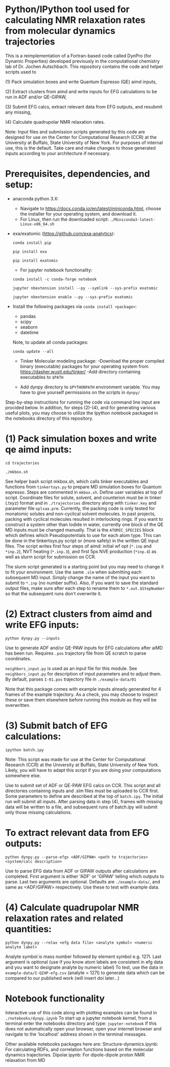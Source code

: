 Python/IPython tool used for calculating NMR relaxation rates from molecular dynamics trajectories
=========

This is a reimplementation of a Fortran-based code called DynPro (for Dynamic Properties) developed previously in the computational chemistry lab of Dr. Jochen Autschbach.
This repository contains the code and helper scripts used to 

(1) Pack simulation boxes and write Quantum Espresso (QE) aimd inputs,

(2) Extract clusters from aimd and write inputs for EFG calculations to be run in ADF and/or QE-GIPAW, 

(3) Submit EFG calcs, extract relevant data from EFG outputs, and resubmit any missing, 

(4) Calculate quadrupolar NMR relaxation rates.

Note: Input files and submission scripts generated by this code are designed for use on the Center for Computational Research (CCR) at the University at Buffalo, State University of New York. For purposes of internal use, this is the default. Take care and make changes to those generated inputs according to your architecture if necessary.

# Prerequisites, dependencies, and setup:
- anaconda python 3.X:
    - Navigate to https://docs.conda.io/en/latest/miniconda.html, choose the installer for your operating system, and download it.
    - For Linux, then run the downloaded script:
     `./Miniconda3-latest-Linux-x86_64.sh`
- exa/exatomic (https://github.com/exa-analytics):

     `conda install pip`
     
     `pip install exa`
     
     `pip install exatomic`
    - For jupyter notebook functionality:
    
     `conda install -c conda-forge notebook`
     
     `jupyter nbextension install --py --symlink --sys-prefix exatomic`
     
     `jupyter nbextension enable --py --sys-prefix exatomic`
- Install the following packages via `conda install <package>`:
    - pandas
    - scipy
    - seaborn
    - datetime
    
    Note, to update all conda packages:
    
    `conda update --all`

    - Tinker Molecular modeling package:
          -Download the proper compiled binary (executable) packages for your operating system from https://dasher.wustl.edu/tinker/
          -Add directory containing executables to `$PATH`

     - Add dynpy directory to `$PYTHONPATH` environment variable. You may have to give yourself permissions on the scripts in `dynpy/`

Step-by-step instructions for running the code via command line input are procided below. In addition, for steps (2)-(4), and for generating various useful plots,
you may choose to utilize the Ipython notebook packaged in the notebooks directory of this repository.
# (1) Pack simulation boxes and write qe aimd inputs:
`cd trajectories`

`./mkbox.sh`

See helper bash script mkbox.sh, which calls tinker executables and functions from `tinkertoys.py` to prepare MD simulation boxes for Quantum espresso. Steps are commented in `mkbox.sh`. Define user variables at top of script. Coordinate files for solute, solvent, and counterion must be in tinker (.txyz) format and in `./trajectories` directory
along with `tinker.key` and parameter file `oplsaa.prm`. Currently, the packing code is only tested for monatomic solutes and non-cyclical solvent molecules. In past projects, packing with cyclical molecules resulted in interlocking rings. If you want to construct a system other than Iodide in water, currently one block of the QE MD inputs must be changed manually. That is the `ATOMIC_SPECIES` block which defines which Pseudopotentials to use for each atom type. This can be done in the tinkertoys.py script or (more safely) in the written QE input files. The script writes first four steps of aimd: initial wf opt (`*.inp` and `*inp.2`), NVT heating (`*.inp.3`), and first 5ps NVE production (`*inp.4`) as well as slurm script for submission on CCR.

The slurm script generated is a starting point but you may need to change it to fit your environment. Use the same `.slm` when submitting each subsequent MD input. Simply change the name of the input you want to submit to `*.inp` (no number suffix). Also, if you want to save the standard output files, make sure after each step to rename them to `*.out.$StepNumber` so that the subsequent runs don't overwrite it.

# (2) Extract clusters from aimd and write EFG inputs:
`python dynpy.py --inputs`
    
Use to generate ADF and/or QE-PAW inputs for EFG calculations after aiMD has been run. Requires `.pos` trajectory file from QE scratch to parse coordinates.

`neighbors_input.py` is used as an input file for this module. See `neighbors_input.py` for description of input parameters and to adjust them. By default, parses `I-01.pos` trajectory file in `./example-data/01`

Note that this package comes with example inputs already generated for 4 frames of the example trajectory. As a check, you may choose to inspect these or save them elsewhere before running this module as they will be overwritten.

# (3)  Submit batch of EFG calculations:
`ipython batch.ipy`

Note: This script was made for use at the Center for Computational Research (CCR) at the University at Buffalo, State University of New York. Likely, you will have to adapt this script if you are doing your computations somewhere else.

Use to submit set of ADF or QE-PAW EFG calcs on CCR. This script and all directories containing inputs and .slm files must be uploaded to CCR first.
Some parameters to define are described at the top of `batch.ipy`. The initial run will submit all inputs. After parsing data in step (4), frames with missing data
will be written to a file, and subsequent runs of batch.ipy will submit only those missing calculations.

# To extract relevant data from EFG outputs:
`python dynpy.py --parse-efgs <ADF/GIPAW> <path to trajectories> <system/calc description>`

Use to parse EFG data from ADF or GIPAW outputs after calculations are completed. First argument is either 'ADF' or 'GIPAW' telling which outputs to parse.
Last two arguments are optional. Defaults are `./example-data/`, and same as <ADF/GIPAW> respectively. Use these to test with example data.

# (4)  Calculate quadrupolar NMR relaxation rates and related quantities:
`python dynpy.py --relax <efg data file> <analyte symbol> <numeric analyte label>`
      
 Analyte symbol is mass number followed by element symbol e.g. 127I.
 Last argument is optional (use if you know atom labels are consistent in efg data and you want to designate analyte by numeric label)
 To test, use the data in `example-data/I-QZ4P-efg.csv` (analyte = 127I) to generate data which can be compared to our published work (will insert doi later...)

# Notebook functionality
Interactive use of this code along with plotting examples can be found in `./notebooks/dynpy.ipynb`
To start up a jupyter notebook kernel, from a terminal enter the notebooks directory and type:
`jupyter-notebook`
If this does not automatically open your browser, open your internet browser and navigate to the 'localhost' address shown in the terminal messages.

Other available notebooks packages here are:
 Structure-dynamics.ipynb: For calculating RDFs, and correlation functions based on the molecular dynamics trajectories.
 Dipolar.ipynb: For dipole-dipole proton NMR relaxation from MD
